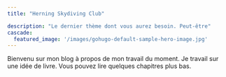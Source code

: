 ```yaml
---
title: "Herning Skydiving Club"

description: "Le dernier thème dont vous aurez besoin. Peut-être"
cascade:
  featured_image: '/images/gohugo-default-sample-hero-image.jpg'
---
```

Bienvenu sur mon blog à propos de mon travail du moment. Je travail sur une idée de livre. Vous pouvez lire quelques chapitres plus bas.
